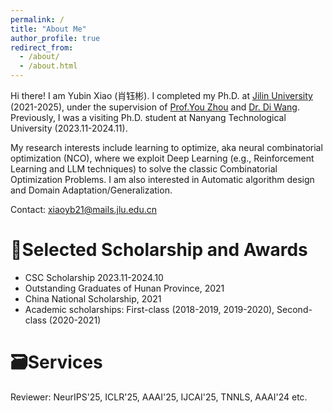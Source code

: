 ```yaml
---
permalink: /
title: "About Me"
author_profile: true
redirect_from: 
  - /about/
  - /about.html
---
```


Hi there! I am Yubin Xiao (肖钰彬). I completed my Ph.D. at [Jilin University](https://www.jlu.edu.cn/) (2021-2025), under the supervision of [Prof.You Zhou](https://ccst.jlu.edu.cn/info/1367/19089.htm) and [Dr. Di Wang](https://www.diwang.org/home). Previously, I was a visiting Ph.D. student at Nanyang Technological University (2023.11-2024.11). 

My research interests include learning to optimize, aka neural combinatorial optimization (NCO), where we exploit Deep Learning (e.g., Reinforcement Learning and LLM techniques) to solve the classic Combinatorial Optimization Problems. I am also interested in Automatic algorithm design and Domain Adaptation/Generalization.

Contact: xiaoyb21@mails.jlu.edu.cn

🖖Selected Scholarship and Awards
======
- CSC Scholarship 2023.11-2024.10
- Outstanding Graduates of Hunan Province, 2021
- China National Scholarship, 2021
- Academic scholarships: First-class (2018-2019, 2019-2020), Second-class (2020-2021)

🗃️Services
======
Reviewer: NeurIPS'25, ICLR'25, AAAI'25, IJCAI'25, TNNLS, AAAI'24 etc.
